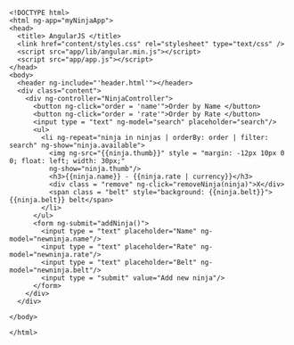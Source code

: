 	<!DOCTYPE html>
	<html ng-app="myNinjaApp">
	<head>
	  <title> AngularJS </title>
	  <link href="content/styles.css" rel="stylesheet" type="text/css" />
	  <script src="app/lib/angular.min.js"></script>
	  <script src="app/app.js"></script>
	</head>
	<body>
	  <header ng-include="'header.html'"></header>
	  <div class="content">
	    <div ng-controller="NinjaController">
	      <button ng-click="order = 'name'">Order by Name </button>
	      <button ng-click="order = 'rate'">Order by Rate </button>
	      <input type = "text" ng-model="search" placeholder="search"/>
	      <ul>
	        <li ng-repeat="ninja in ninjas | orderBy: order | filter: search" ng-show="ninja.available">
	          <img ng-src="{{ninja.thumb}}" style = "margin: -12px 10px 0 0; float: left; width: 30px;"
	          ng-show="ninja.thumb"/>
	          <h3>{{ninja.name}} - {{ninja.rate | currency}}</h3>
	          <div class = "remove" ng-click="removeNinja(ninja)">X</div>
	          <span class = "belt" style="background: {{ninja.belt}}">{{ninja.belt}} belt</span>
	        </li>
	      </ul>
	      <form ng-submit="addNinja()">
	        <input type = "text" placeholder="Name" ng-model="newninja.name"/>
	        <input type = "text" placeholder="Rate" ng-model="newninja.rate"/>
	        <input type = "text" placeholder="Belt" ng-model="newninja.belt"/>
	        <input type = "submit" value="Add new ninja"/>
	      </form>
	    </div>
	  </div>
	
	</body>
	
	</html>
